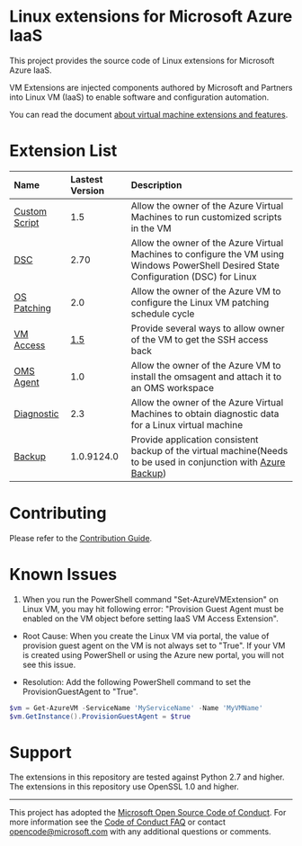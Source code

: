 # Linux extensions for Microsoft Azure IaaS

This project provides the source code of Linux extensions for Microsoft Azure IaaS.

VM Extensions are injected components authored by Microsoft and Partners into Linux VM (IaaS) to enable software and configuration automation.

You can read the document [about virtual machine extensions and features](https://azure.microsoft.com/en-us/documentation/articles/virtual-machines-extensions-features/).

# Extension List

| Name | Lastest Version | Description |
|:---|:---|:---|
| [Custom Script](./CustomScript) | 1.5 | Allow the owner of the Azure Virtual Machines to run customized scripts in the VM |
| [DSC](./DSC) | 2.70 | Allow the owner of the Azure Virtual Machines to configure the VM using Windows PowerShell Desired State Configuration (DSC) for Linux |
| [OS Patching](./OSPatching) | 2.0 | Allow the owner of the Azure VM to configure the Linux VM patching schedule cycle |
| [VM Access](./VMAccess) | [1.5](https://github.com/Azure/azure-linux-extensions/releases/tag/VMAccess-1.5.1) | Provide several ways to allow owner of the VM to get the SSH access back |
| [OMS Agent](./OmsAgent) | 1.0 | Allow the owner of the Azure VM to install the omsagent and attach it to an OMS workspace |
| [Diagnostic](./Diagnostic) | 2.3 | Allow the owner of the Azure Virtual Machines to obtain diagnostic data for a Linux virtual machine |
| [Backup](./VMBackup) | 1.0.9124.0 | Provide application consistent backup of the virtual machine(Needs to be used in conjunction with [Azure Backup](https://azure.microsoft.com/services/backup/)) |

# Contributing

Please refer to the [Contribution Guide](./docs/contribution-guide.md).

# Known Issues
1. When you run the PowerShell command "Set-AzureVMExtension" on Linux VM, you may hit following error: "Provision Guest Agent must be enabled on the VM object before setting IaaS VM Access Extension". 

  * Root Cause: When you create the Linux VM via portal, the value of provision guest agent on the VM is not always set to "True". If your VM is created using PowerShell or using the Azure new portal, you will not see this issue.

  * Resolution: Add the following PowerShell command to set the ProvisionGuestAgent to "True".
  ```powershell
  $vm = Get-AzureVM -ServiceName 'MyServiceName' -Name 'MyVMName'
  $vm.GetInstance().ProvisionGuestAgent = $true
  ```

# Support

The extensions in this repository are tested against Python 2.7 and higher.
The extensions in this repository use OpenSSL 1.0 and higher.

-----
This project has adopted the [Microsoft Open Source Code of Conduct](https://opensource.microsoft.com/codeofconduct/). For more information see the [Code of Conduct FAQ](https://opensource.microsoft.com/codeofconduct/faq/) or contact [opencode@microsoft.com](mailto:opencode@microsoft.com) with any additional questions or comments.
